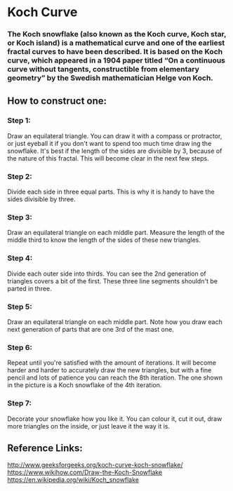 # Koch Curve

### The Koch snowflake (also known as the Koch curve, Koch star, or Koch island) is a mathematical curve and one of the earliest fractal curves to have been described. It is based on the Koch curve, which appeared in a 1904 paper titled “On a continuous curve without tangents, constructible from elementary geometry” by the Swedish mathematician Helge von Koch.

## How to construct one:

### Step 1:
Draw an equilateral triangle. You can draw it with a compass or protractor, or just eyeball it if you don't want to spend too much time draw
ing the snowflake. It's best if the length of the sides are divisible by 3, because of the nature of this fractal. This will become clear
in the next few steps.

### Step 2:
Divide each side in three equal parts. This is why it is handy to have the sides divisible by three.

### Step 3:
Draw an equilateral triangle on each middle part. Measure the length of the middle third to know the length of the sides of these new 
triangles.

### Step 4:
Divide each outer side into thirds. You can see the 2nd generation of triangles covers a bit of the first. These three line segments
shouldn't be parted in three.

### Step 5:
Draw an equilateral triangle on each middle part. Note how you draw each next generation of parts that are one 3rd of the mast one.

### Step 6:
Repeat until you're satisfied with the amount of iterations. It will become harder and harder to accurately draw the new triangles, but 
with a fine pencil and lots of patience you can reach the 8th iteration. The one shown in the picture is a Koch snowflake of the 4th 
iteration.

### Step 7:
Decorate your snowflake how you like it. You can colour it, cut it out, draw more triangles on the inside, or just leave it the way it is.


## Reference Links:
http://www.geeksforgeeks.org/koch-curve-koch-snowflake/ <br>
https://www.wikihow.com/Draw-the-Koch-Snowflake <br>
https://en.wikipedia.org/wiki/Koch_snowflake
